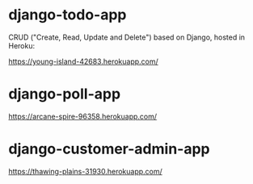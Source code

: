 # django-todo-app
CRUD ("Create, Read, Update and Delete") based on Django, hosted in Heroku:

https://young-island-42683.herokuapp.com/

# django-poll-app
https://arcane-spire-96358.herokuapp.com/

# django-customer-admin-app
https://thawing-plains-31930.herokuapp.com/
